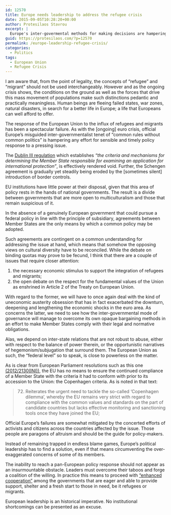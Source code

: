 ```yaml
---
id: 12570
title: Europe needs leadership to address the refugee crisis
date: 2015-09-05T10:28:20+00:00
author: Protesilaos Stavrou
excerpt: |
  Europe's inter-govermental methods for making decisions are hampering the efforts to provide a timely and sensible response to the influx of refugees and migrants. Should no consensus be reached among Member States, leadership will still have to be exercised, even if that means that the governments able and willing to find a solution agree to proceed with "enhanced cooperation".
guid: https://protesilaos.com/?p=12570
permalink: /europe-leadership-refugee-crisis/
categories:
  - Politics
tags:
  - European Union
  - Refugee Crisis
---
```

I am aware that, from the point of legality, the concepts of “refugee” and “migrant” should not be used interchangeably. However and as the ongoing crisis shows, the conditions on the ground as well as the forces that drive this mass movement of populations make such distinctions pedantic and practically meaningless. Human beings are fleeing failed states, war zones, natural disasters, in search for a better life in Europe; a life that Europeans can well afford to offer.

The response of the European Union to the influx of refugees and migrants has been a spectacular failure. As with the [ongoing] euro crisis, official Europe’s misguided inter-governmentalist tenet of “common rules without common politics” is hampering any effort for sensible and timely policy response to a pressing issue.

The <a href="http://eur-lex.europa.eu/legal-content/EN/TXT/HTML/?uri=CELEX:32013R0604&from=EN" target="_blank">Dublin III regulation</a> which establishes _“the criteria and mechanisms for determining the Member State responsible for examining an application for international protection”_, is effectively rendered void. Further, the Schengen agreement is gradually yet steadily being eroded by the [sometimes silent] introduction of border controls.

EU institutions have little power at their disposal, given that this area of policy rests in the hands of national governments. The result is a divide between governments that are more open to multiculturalism and those that remain suspicious of it.

In the absence of a genuinely European government that could pursue a federal policy in line with the principle of subsidiary, agreements between Member States are the only means by which a common policy may be adopted.

Such agreements are contingent on a common understanding for addressing the issue at hand, which means that somehow the opposing views on cultural diversity have to be reconciled. While the debate on binding quotas may prove to be fecund, I think that there are a couple of issues that require closer attention:

  1. the necessary economic stimulus to support the integration of refugees and migrants;
  2. the open debate on the respect for the fundamental values of the Union as enshrined in Article 2 of the Treaty on European Union.

With regard to the former, we will have to once again deal with the kind of uneconomic austerity obsession that has in fact exacerbated the downturn, deepening and lengthening the economic shocks in the euro area. As concerns the latter, we need to see how the inter-governmental mode of governance will manage to overcome its own opaque bargaining methods in an effort to make Member States comply with their legal and normative obligations.

Alas, we depend on inter-state relations that are not robust to abuse, either with respect to the balance of power therein, or the opportunistic narratives of hegemonism/subjugation that surround them. The European Union as such, the “federal level” so to speak, is close to powerless on the matter.

As is clear from European Parliament resolutions such as this one <a href="http://www.europarl.europa.eu/sides/getDoc.do?type=TA&reference=P7-TA-2013-0315&language=EN&ring=A7-2013-0229" target="_blank">(2012/2130(INI))</a>, the EU has no means to ensure the continued compliance of a Member State with the criteria it had to conform with prior to its accession to the Union: the Copenhagen criteria. As is noted in that text:

> 72. Reiterates the urgent need to tackle the so-called ‘Copenhagen dilemma’, whereby the EU remains very strict with regard to compliance with the common values and standards on the part of candidate countries but lacks effective monitoring and sanctioning tools once they have joined the EU;

Official Europe’s failures are somewhat mitigated by the concerted efforts of activists and citizens across the countries affected by the issue. Those people are paragons of altruism and should be the guide for policy-makers.

Instead of remaining trapped in endless blame games, Europe’s political leadership has to find a solution, even if that means circumventing the over-exaggerated concerns of some of its members.

The inability to reach a pan-European policy response should not appear as an insurmountable obstacle. Leaders must overcome their taboos and forge a coalition of the willing. In practice this means to proceed with <a href="http://eur-lex.europa.eu/legal-content/EN/TXT/?uri=uriserv:ai0018" target="_blank">“enhanced cooperation”</a> among the governments that are eager and able to provide support, shelter and a fresh start to those in need, be it refugees or migrants.

European leadership is an historical imperative. No institutional shortcomings can be presented as an excuse.
